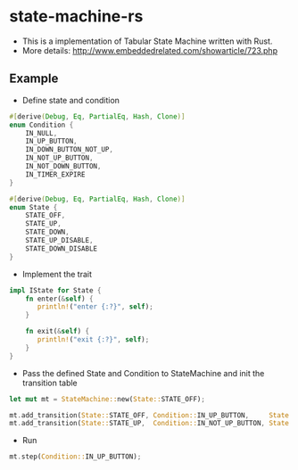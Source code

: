 # state-machine-rs
* This is a implementation of Tabular State Machine written with Rust. 
* More details: http://www.embeddedrelated.com/showarticle/723.php

## Example
* Define state and condition
```rust
#[derive(Debug, Eq, PartialEq, Hash, Clone)]
enum Condition {
    IN_NULL,
    IN_UP_BUTTON,
    IN_DOWN_BUTTON_NOT_UP,
    IN_NOT_UP_BUTTON,
    IN_NOT_DOWN_BUTTON,
    IN_TIMER_EXPIRE
}

#[derive(Debug, Eq, PartialEq, Hash, Clone)]
enum State {
    STATE_OFF,
    STATE_UP,
    STATE_DOWN,
    STATE_UP_DISABLE,
    STATE_DOWN_DISABLE
}
```

* Implement the trait
```rust
impl IState for State {
    fn enter(&self) {
       println!("enter {:?}", self); 
    }

    fn exit(&self) {
       println!("exit {:?}", self); 
    }
}
```

*  Pass the defined State and Condition to StateMachine and init the transition table
```rust
let mut mt = StateMachine::new(State::STATE_OFF);

mt.add_transition(State::STATE_OFF, Condition::IN_UP_BUTTON,     State::STATE_UP);
mt.add_transition(State::STATE_UP,  Condition::IN_NOT_UP_BUTTON, State::STATE_DOWN_DISABLE);
```
* Run
```rust
mt.step(Condition::IN_UP_BUTTON);
```
